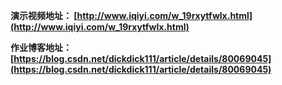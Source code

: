 **演示视频地址： [http://www.iqiyi.com/w_19rxytfwlx.html](http://www.iqiyi.com/w_19rxytfwlx.html)**

**作业博客地址： [https://blog.csdn.net/dickdick111/article/details/80069045](https://blog.csdn.net/dickdick111/article/details/80069045)**
